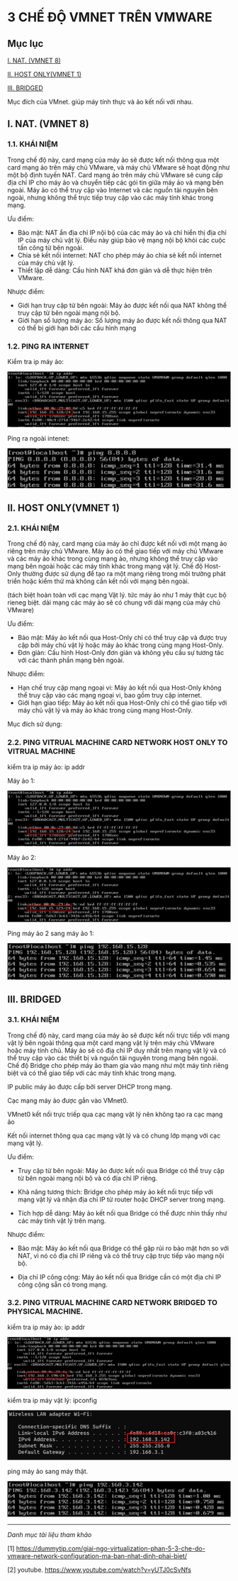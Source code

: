 # 3 CHẾ ĐỘ VMNET TRÊN VMWARE



## Mục lục
[I. NAT. (VMNET 8)](#i-nat-vmnet-8)

[II. HOST ONLY(VMNET 1)](#ii-host-onlyvmnet-1)

[III. BRIDGED](#iii-bridged)




Mục đích của VMnet. giúp máy tính thực và ảo kết nối với nhau.






## I. NAT. (VMNET 8)

### 1.1. KHÁI NIỆM

Trong chế độ này, card mạng của máy ảo sẽ được kết nối thông qua một card mạng ảo trên máy chủ VMware, và máy chủ VMware sẽ hoạt động như một bộ định tuyến NAT. Card mạng ảo trên máy chủ VMware sẽ cung cấp địa chỉ IP cho máy ảo và chuyển tiếp các gói tin giữa máy ảo và mạng bên ngoài. Máy ảo có thể truy cập vào Internet và các nguồn tài nguyên bên ngoài, nhưng không thể trực tiếp truy cập vào các máy tính khác trong mạng.


Ưu điểm:
- Bảo mật: NAT ẩn địa chỉ IP nội bộ của các máy ảo và chỉ hiển thị địa chỉ IP của máy chủ vật lý. Điều này giúp bảo vệ mạng nội bộ khỏi các cuộc tấn công từ bên ngoài.
- Chia sẻ kết nối internet: NAT cho phép máy ảo chia sẻ kết nối internet của máy chủ vật lý.
- Thiết lập dễ dàng: Cấu hình NAT khá đơn giản và dễ thực hiện trên VMware.

Nhược điểm:

- Giới hạn truy cập từ bên ngoài: Máy ảo được kết nối qua NAT không thể truy cập từ bên ngoài mạng nội bộ.
- Giới hạn số lượng máy ảo: Số lượng máy ảo được kết nối thông qua NAT có thể bị giới hạn bởi các cấu hình mạng





### 1.2. PING RA INTERNET

Kiểm tra ip máy ảo:

![hinh ](../images/1_host_only.png)

Ping ra ngoài intenet:

![hinh ](../images/1_nat.png)






## II. HOST ONLY(VMNET 1)

### 2.1. KHÁI NIỆM


Trong chế độ này, card mạng của máy ảo chỉ được kết nối với một mạng ảo riêng trên máy chủ VMware. Máy ảo có thể giao tiếp với máy chủ VMware và các máy ảo khác trong cùng mạng ảo, nhưng không thể truy cập vào mạng bên ngoài hoặc các máy tính khác trong mạng vật lý. Chế độ Host-Only thường được sử dụng để tạo ra một mạng riêng trong môi trường phát triển hoặc kiểm thử mà không cần kết nối với mạng bên ngoài.

(tách biệt hoàn toàn với cạc mạng Vật lý. tức máy ảo như 1 máy thật cục bộ rieneg biệt. dải mạng các máy ảo sẽ có chung với dải mạng của máy chủ VMware)


Ưu điểm:

- Bảo mật: Máy ảo kết nối qua Host-Only chỉ có thể truy cập và được truy cập bởi máy chủ vật lý hoặc máy ảo khác trong cùng mạng Host-Only.
- Đơn giản: Cấu hình Host-Only đơn giản và không yêu cầu sự tương tác với các thành phần mạng bên ngoài.

Nhược điểm:

- Hạn chế truy cập mạng ngoại vi: Máy ảo kết nối qua Host-Only không thể truy cập vào các mạng ngoại vi, bao gồm truy cập internet.
- Giới hạn giao tiếp: Máy ảo kết nối qua Host-Only chỉ có thể giao tiếp với máy chủ vật lý và máy ảo khác trong cùng mạng Host-Only.

Mục đích sử dụng: 



### 2.2. PING VITRUAL MACHINE CARD NETWORK HOST ONLY TO VITRUAL MACHINE

kiểm tra ip máy ảo: ip addr

Máy ảo 1:

![hinh ](../images/1_host_only.png)

Máy ảo 2:

![hinh ](../images/2_host_only.png)

Ping máy ảo 2 sang máy ảo 1:

![hinh ](../images/3_host_only.png)







## III. BRIDGED

### 3.1. KHÁI NIỆM


Trong chế độ này, card mạng của máy ảo sẽ được kết nối trực tiếp với mạng vật lý bên ngoài thông qua một card mạng vật lý trên máy chủ VMware hoặc máy tính chủ. Máy ảo sẽ có địa chỉ IP duy nhất trên mạng vật lý và có thể truy cập vào các thiết bị và nguồn tài nguyên trong mạng bên ngoài. Chế độ Bridge cho phép máy ảo tham gia vào mạng như một máy tính riêng biệt và có thể giao tiếp với các máy tính khác trong mạng.

IP public máy ảo được cấp bởi server DHCP trong mạng.


Cạc mạng máy ảo được gắn vào VMnet0.

VMnet0 kết nối trực triếp qua cạc mạng vật lý nên không tạo ra cạc mạng ảo

Kết nối internet thông qua cạc mạng vật lý và có chung lớp mạng với cạc mạng vật lý.

Ưu điểm:

- Truy cập từ bên ngoài: Máy ảo được kết nối qua Bridge có thể truy cập từ bên ngoài mạng nội bộ và có địa chỉ IP riêng.

- Khả năng tương thích: Bridge cho phép máy ảo kết nối trực tiếp với mạng vật lý và nhận địa chỉ IP từ router hoặc DHCP server trong mạng.

- Tích hợp dễ dàng: Máy ảo kết nối qua Bridge có thể được nhìn thấy như các máy tính vật lý trên mạng.

Nhược điểm:

- Bảo mật: Máy ảo kết nối qua Bridge có thể gặp rủi ro bảo mật hơn so với NAT, vì nó có địa chỉ IP riêng và có thể truy cập trực tiếp vào mạng nội bộ.

- Địa chỉ IP công cộng: Máy ảo kết nối qua Bridge cần có một địa chỉ IP công cộng sẵn có trong mạng.


### 3.2. PING VITRUAL MACHINE CARD NETWORK BRIDGED TO PHYSICAL MACHINE.

kiểm tra ip máy ảo: ip addr


![hinh ](../images/1_bridged.png)

kiểm tra ip máy vật lý: ipconfig

![hinh ](../images/2_bridged.png)


ping máy ảo sang máy thật.


![hinh ](../images/3_bridged.png)


---

*Danh mục tài liệu tham khảo*

[1] https://dummytip.com/giai-ngo-virtualization-phan-5-3-che-do-vmware-network-configuration-ma-ban-nhat-dinh-phai-biet/

[2] youtube. https://www.youtube.com/watch?v=yUTJ0cSvNfs











